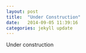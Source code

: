 ```yaml
---
layout: post
title:  "Under Construction"
date:   2014-09-05 11:39:16
categories: jekyll update
---
```


Under construction
